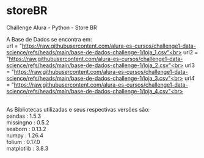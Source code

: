 # storeBR
Challenge Alura - Python - Store BR

A Base de Dados se encontra em:<br>
url = "https://raw.githubusercontent.com/alura-es-cursos/challenge1-data-science/refs/heads/main/base-de-dados-challenge-1/loja_1.csv"<br>
url2 = "https://raw.githubusercontent.com/alura-es-cursos/challenge1-data-science/refs/heads/main/base-de-dados-challenge-1/loja_2.csv"<br>
url3 = "https://raw.githubusercontent.com/alura-es-cursos/challenge1-data-science/refs/heads/main/base-de-dados-challenge-1/loja_3.csv"<br>
url4 = "https://raw.githubusercontent.com/alura-es-cursos/challenge1-data-science/refs/heads/main/base-de-dados-challenge-1/loja_4.csv"<br>

<br>
As Bibliotecas utilizadas e seus respectivas versões são:<br>
pandas : 1.5.3<br>
missingno : 0.5.2<br>
seaborn : 0.13.2<br>
numpy : 1.26.4<br>
folium : 0.17.0<br>
matplotlib : 3.8.3<br>
